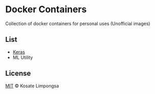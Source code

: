 Docker Containers
===

Collection of docker containers for personal uses (Unofficial images)

## List

- [Keras](./keras/Readme.md)
- ML Utility

## License

[MIT](LICENSE) © Kosate Limpongsa
